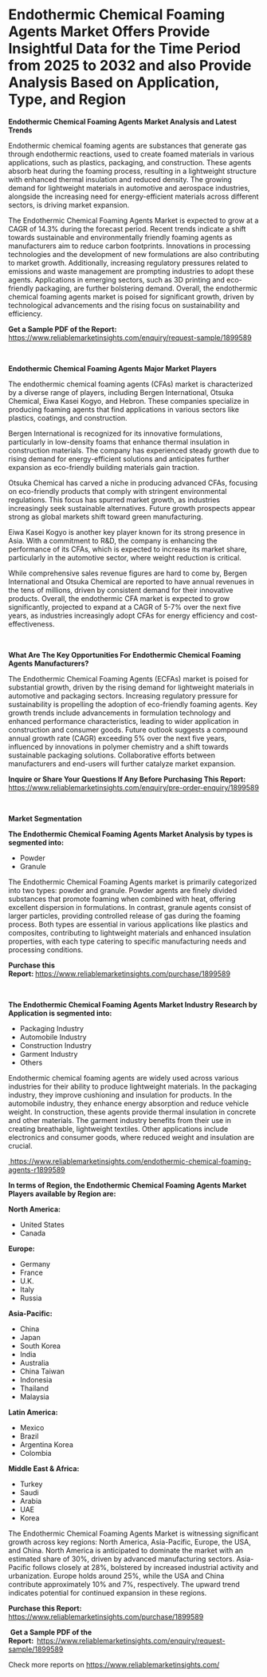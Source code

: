 <p><h1>Endothermic Chemical Foaming Agents Market Offers Provide Insightful Data for the Time Period from 2025 to 2032 and also Provide Analysis Based on Application, Type, and Region</h1></p><p><strong>Endothermic Chemical Foaming Agents Market Analysis and Latest Trends</strong></p>
<p><p>Endothermic chemical foaming agents are substances that generate gas through endothermic reactions, used to create foamed materials in various applications, such as plastics, packaging, and construction. These agents absorb heat during the foaming process, resulting in a lightweight structure with enhanced thermal insulation and reduced density. The growing demand for lightweight materials in automotive and aerospace industries, alongside the increasing need for energy-efficient materials across different sectors, is driving market expansion.</p><p>The Endothermic Chemical Foaming Agents Market is expected to grow at a CAGR of 14.3% during the forecast period. Recent trends indicate a shift towards sustainable and environmentally friendly foaming agents as manufacturers aim to reduce carbon footprints. Innovations in processing technologies and the development of new formulations are also contributing to market growth. Additionally, increasing regulatory pressures related to emissions and waste management are prompting industries to adopt these agents. Applications in emerging sectors, such as 3D printing and eco-friendly packaging, are further bolstering demand. Overall, the endothermic chemical foaming agents market is poised for significant growth, driven by technological advancements and the rising focus on sustainability and efficiency.</p></p>
<p><strong>Get a Sample PDF of the Report:&nbsp;</strong> <a href="https://www.reliablemarketinsights.com/enquiry/request-sample/1899589?utm_campaign=2012&utm_medium=2&utm_source=Github&utm_content=ia&utm_term=15022025&utm_id=endothermic-chemical-foaming-agents">https://www.reliablemarketinsights.com/enquiry/request-sample/1899589</a></p>
<p>&nbsp;</p>
<p><strong>Endothermic Chemical Foaming Agents Major Market Players</strong></p>
<p><p>The endothermic chemical foaming agents (CFAs) market is characterized by a diverse range of players, including Bergen International, Otsuka Chemical, Eiwa Kasei Kogyo, and Hebron. These companies specialize in producing foaming agents that find applications in various sectors like plastics, coatings, and construction.</p><p>Bergen International is recognized for its innovative formulations, particularly in low-density foams that enhance thermal insulation in construction materials. The company has experienced steady growth due to rising demand for energy-efficient solutions and anticipates further expansion as eco-friendly building materials gain traction.</p><p>Otsuka Chemical has carved a niche in producing advanced CFAs, focusing on eco-friendly products that comply with stringent environmental regulations. This focus has spurred market growth, as industries increasingly seek sustainable alternatives. Future growth prospects appear strong as global markets shift toward green manufacturing.</p><p>Eiwa Kasei Kogyo is another key player known for its strong presence in Asia. With a commitment to R&D, the company is enhancing the performance of its CFAs, which is expected to increase its market share, particularly in the automotive sector, where weight reduction is critical.</p><p>While comprehensive sales revenue figures are hard to come by, Bergen International and Otsuka Chemical are reported to have annual revenues in the tens of millions, driven by consistent demand for their innovative products. Overall, the endothermic CFA market is expected to grow significantly, projected to expand at a CAGR of 5-7% over the next five years, as industries increasingly adopt CFAs for energy efficiency and cost-effectiveness.</p></p>
<p>&nbsp;</p>
<p><strong>What Are The Key Opportunities For Endothermic Chemical Foaming Agents Manufacturers?</strong></p>
<p><p>The Endothermic Chemical Foaming Agents (ECFAs) market is poised for substantial growth, driven by the rising demand for lightweight materials in automotive and packaging sectors. Increasing regulatory pressure for sustainability is propelling the adoption of eco-friendly foaming agents. Key growth trends include advancements in formulation technology and enhanced performance characteristics, leading to wider application in construction and consumer goods. Future outlook suggests a compound annual growth rate (CAGR) exceeding 5% over the next five years, influenced by innovations in polymer chemistry and a shift towards sustainable packaging solutions. Collaborative efforts between manufacturers and end-users will further catalyze market expansion.</p></p>
<p><strong>Inquire or Share Your Questions If Any Before Purchasing This Report:</strong> <a href="https://www.reliablemarketinsights.com/enquiry/pre-order-enquiry/1899589?utm_campaign=2012&utm_medium=2&utm_source=Github&utm_content=ia&utm_term=15022025&utm_id=endothermic-chemical-foaming-agents">https://www.reliablemarketinsights.com/enquiry/pre-order-enquiry/1899589</a></p>
<p>&nbsp;</p>
<p><strong>Market Segmentation</strong></p>
<p><strong>The Endothermic Chemical Foaming Agents Market Analysis by types is segmented into:</strong></p>
<p><ul><li>Powder</li><li>Granule</li></ul></p>
<p><p>The Endothermic Chemical Foaming Agents market is primarily categorized into two types: powder and granule. Powder agents are finely divided substances that promote foaming when combined with heat, offering excellent dispersion in formulations. In contrast, granule agents consist of larger particles, providing controlled release of gas during the foaming process. Both types are essential in various applications like plastics and composites, contributing to lightweight materials and enhanced insulation properties, with each type catering to specific manufacturing needs and processing conditions.</p></p>
<p><strong>Purchase this Report:&nbsp;</strong><a href="https://www.reliablemarketinsights.com/purchase/1899589?utm_campaign=2012&utm_medium=2&utm_source=Github&utm_content=ia&utm_term=15022025&utm_id=endothermic-chemical-foaming-agents">https://www.reliablemarketinsights.com/purchase/1899589</a></p>
<p>&nbsp;</p>
<p><strong>The Endothermic Chemical Foaming Agents Market Industry Research by Application is segmented into:</strong></p>
<p><ul><li>Packaging Industry</li><li>Automobile Industry</li><li>Construction Industry</li><li>Garment Industry</li><li>Others</li></ul></p>
<p><p>Endothermic chemical foaming agents are widely used across various industries for their ability to produce lightweight materials. In the packaging industry, they improve cushioning and insulation for products. In the automobile industry, they enhance energy absorption and reduce vehicle weight. In construction, these agents provide thermal insulation in concrete and other materials. The garment industry benefits from their use in creating breathable, lightweight textiles. Other applications include electronics and consumer goods, where reduced weight and insulation are crucial.</p></p>
<p><a href="https://www.reliablemarketinsights.com/endothermic-chemical-foaming-agents-r1899589?utm_campaign=2012&utm_medium=2&utm_source=Github&utm_content=ia&utm_term=15022025&utm_id=endothermic-chemical-foaming-agents">&nbsp;https://www.reliablemarketinsights.com/endothermic-chemical-foaming-agents-r1899589</a></p>
<p><strong>In terms of Region, the Endothermic Chemical Foaming Agents Market Players available by Region are:</strong></p>
<p>
    <p> <strong> North America: </strong>
        <ul>
            <li>United States</li>
            <li>Canada</li>
        </ul>
        </p> 
    <p> <strong> Europe: </strong>
        <ul>
            <li>Germany</li>
            <li>France</li>
            <li>U.K.</li>
            <li>Italy</li>
            <li>Russia</li>
        </ul>
        </p> 
    <p> <strong> Asia-Pacific: </strong>
        <ul>
            <li>China</li>
            <li>Japan</li>
            <li>South Korea</li>
            <li>India</li>
            <li>Australia</li>
            <li>China Taiwan</li>
            <li>Indonesia</li>
            <li>Thailand</li>
            <li>Malaysia</li>
        </ul>
        </p> 
    <p> <strong> Latin America: </strong>
        <ul>
            <li>Mexico</li>
            <li>Brazil</li>
            <li>Argentina Korea</li>
            <li>Colombia</li>
        </ul>
        </p> 
    <p> <strong> Middle East & Africa: </strong>
        <ul>
            <li>Turkey</li>
            <li>Saudi</li>
            <li>Arabia</li>
            <li>UAE</li>
            <li>Korea</li>
        </ul>
    </p>
    </p>
<p><p>The Endothermic Chemical Foaming Agents Market is witnessing significant growth across key regions: North America, Asia-Pacific, Europe, the USA, and China. North America is anticipated to dominate the market with an estimated share of 30%, driven by advanced manufacturing sectors. Asia-Pacific follows closely at 28%, bolstered by increased industrial activity and urbanization. Europe holds around 25%, while the USA and China contribute approximately 10% and 7%, respectively. The upward trend indicates potential for continued expansion in these regions.</p></p>
<p><strong>Purchase this Report: </strong><a href="https://www.reliablemarketinsights.com/purchase/1899589?utm_campaign=2012&utm_medium=2&utm_source=Github&utm_content=ia&utm_term=15022025&utm_id=endothermic-chemical-foaming-agents">https://www.reliablemarketinsights.com/purchase/1899589</a></p>
<p>&nbsp;<strong>Get a Sample PDF of the Report:&nbsp;&nbsp;</strong><a href="https://www.reliablemarketinsights.com/enquiry/request-sample/1899589?utm_campaign=2012&utm_medium=2&utm_source=Github&utm_content=ia&utm_term=15022025&utm_id=endothermic-chemical-foaming-agents">https://www.reliablemarketinsights.com/enquiry/request-sample/1899589</a></p>
<p><strong></strong></p>
<p>Check more reports on <a href="https://www.reliablemarketinsights.com/?utm_campaign=2012&utm_medium=2&utm_source=Github&utm_content=ia&utm_term=15022025&utm_id=endothermic-chemical-foaming-agents">https://www.reliablemarketinsights.com/</a></p>
